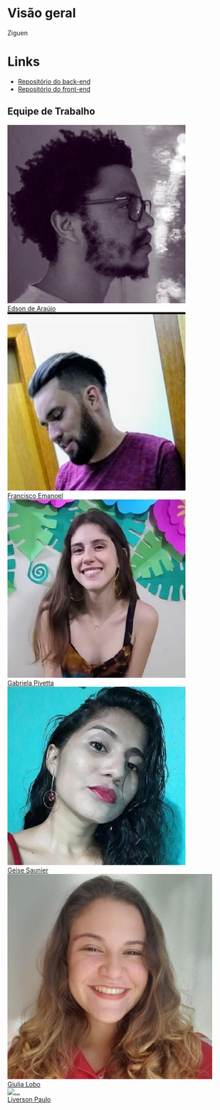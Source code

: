<h1 class="display-1 sub-title2">Visão geral</h1>

Ziguen

<h1 class="display-1 sub-title2">Links</h1>

- [Repositório do back-end](https://github.com/fga-eps-mds/2020-1-Ziguen)
- [Repositório do front-end](https://github.com/fga-eps-mds/2020.1-Ziguen-Front)

<h2 class="display-1 sub-title2">Equipe de Trabalho</h2>

<div class="container">
  <div class="row">
    <div class="col-sm container-img">
        <a href = "https://github.com/edsondearaujo">
        <img src="src/docs/images/Edson.jpeg" alt="..." class="img-thumbnail image">
            <div class="middle">
              <div class="text">
                Edson de Araújo
              </div>
            </div>
        </a>
    </div>
    <div class="col-sm container-img">   
        <a href = "https://github.com/francisco1code">
        <img src="src/docs/images/Francisco.jpeg" alt="..." class="img-thumbnail image">
            <div class="middle">
              <div class="text">
                Francisco Emanoel
              </div>
            </div>
        </a>
    </div>
    <div class="col-sm container-img">
        <a href = "https://github.com/gabrielapivetta">
        <img src="src/docs/images/Gabriela.jpeg" alt="..." class="img-thumbnail image">
            <div class="middle">
              <div class="text">
                Gabriela Pivetta
              </div>
            </div>
        </a>
    </div>
    <div class="col-sm container-img">
        <a href = "https://github.com/GeiseSaunier">
        <img src="src/docs/images/Geise.jpeg" alt="..." class="img-thumbnail image">
            <div class="middle">
              <div class="text">
                Geise Saunier
              </div>
            </div>
        </a>
    </div>
    <div class="col-sm container-img">
      <a href = "https://github.com/Giuulob89">
        <img src="src/docs/images/Giulia.jpeg" alt="..." class="img-thumbnail image">
            <div class="middle">
              <div class="text">
                Giulia Lobo
              </div>
            </div>
        </a>
    </div>
  </div>
  <div class="row">
    <div class="col-sm container-img">
        <a href = "https://github.com/liversonp">
        <img src="src/docs/images/Liverson.jpeg" alt="..." class="img-thumbnail image">
            <div class="middle">
              <div class="text">
                Liverson Paulo
              </div>
            </div>
        </a>
    </div>
</div>
